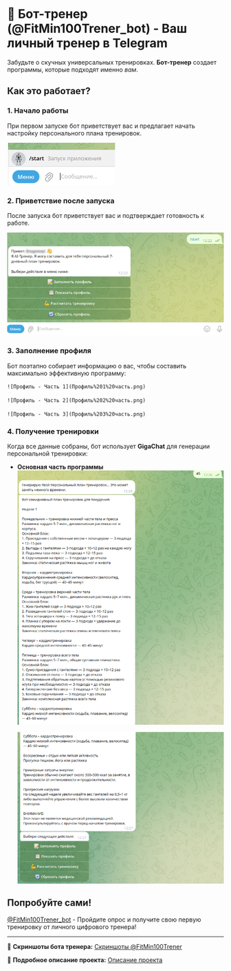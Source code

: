 # 💪 Бот-тренер (@FitMin100Trener_bot) - Ваш личный тренер в Telegram

Забудьте о скучных универсальных тренировках. **Бот-тренер** создает программы, которые подходят именно *вам*.

## Как это работает?

### 1. Начало работы
При первом запуске бот приветствует вас и предлагает начать настройку персонального плана тренировок.

![Стартовое окно](Start.png)

### 2. Приветствие после запуска
После запуска бот приветствует вас и подтверждает готовность к работе.

![Приветствие после запуска](Приветствие.png)

### 3. Заполнение профиля
Бот поэтапно собирает информацию о вас, чтобы составить максимально эффективную программу:

    ![Профиль - Часть 1](Профиль%201%20часть.png)

    ![Профиль - Часть 2](Профиль%202%20часть.png)

    ![Профиль - Часть 3](Профиль%203%20часть.png)

### 4. Получение тренировки
Когда все данные собраны, бот использует **GigaChat** для генерации персональной тренировки:
*   **Основная часть программы**
    ![Результат - Часть 1](Результат%201%20часть.png)

    ![Результат - Часть 2](Результат%202%20часть.png)

## Попробуйте сами!

[@FitMin100Trener_bot](https://t.me/FitMin100Trener_bot) - Пройдите опрос и получите свою первую тренировку от личного цифрового тренера!

---

🔗 **Скриншоты бота тренера:** [Скриншоты @FitMin100Trener](../nutryImg/Readme.md)

🔗 **Подробное описание проекта:** [Описание проекта](../README.md)
